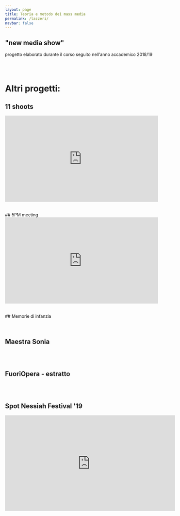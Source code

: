 ```yaml
---
layout: page
title: Teoria e metodo dei mass media
permalink: /lazzeri/
navbar: false
---
```

## "new media show"
progetto elaborato durante il corso seguito nell'anno accademico 2018/19
<div></div>
<br>
<br>

# Altri progetti:

## 11 shoots

<div style="padding:56.25% 0 0 0;position:relative;"><iframe src="https://player.vimeo.com/video/449447656?autoplay=1&color=ffffff&byline=0&portrait=0" style="position:absolute;top:0;left:0;width:100%;height:100%;" frameborder="0" allow="autoplay; fullscreen" allowfullscreen></iframe></div><script src="https://player.vimeo.com/api/player.js"></script>
<br>
<br>
## 5PM meeting

<div style="padding:56.25% 0 0 0;position:relative;"><iframe src="https://player.vimeo.com/video/449447348?autoplay=1&color=ffffff&byline=0&portrait=0" style="position:absolute;top:0;left:0;width:100%;height:100%;" frameborder="0" allow="autoplay; fullscreen" allowfullscreen></iframe></div><script src="https://player.vimeo.com/api/player.js"></script>

<br>
<br>
## Memorie di infanzia

<div></div>

<br>
<br>

## Maestra Sonia

<div></div>

<br>
<br>

## FuoriOpera - estratto

<div></div>

<br>
<br>

## Spot Nessiah Festival '19
<iframe width="560" height="315" src="https://www.youtube-nocookie.com/embed/71wOv9ghfyA" frameborder="0" allow="accelerometer; autoplay; encrypted-media; gyroscope; picture-in-picture" allowfullscreen></iframe>
